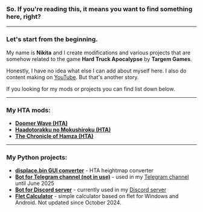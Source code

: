 ### So. If you're reading this, it means you want to find something here, right?

---

### Let's start from the beginning. 
My name is **Nikita** and I create modifications and various projects that are somehow related to the game **Hard Truck Apocalypse** by **Targem Games**. 

Honestly, I have no idea what else I can add about myself here. I also do content making on [YouTube](https://youtube.com/@stakanyash). But that's another story.

If you looking for my mods or projects you can find list down below.

---

### My HTA mods:

- **[Doomer Wave (HTA)](https://github.com/stakanyash/DoomerWave)**
- **[Haadotorakku no Mokushiroku (HTA)](https://github.com/stakanyash/Haadotorakku_no_Mokushiroku)**
- **[The Chronicle of Hamza (HTA)](https://github.com/stakanyash/The-Chronicle-of-Hamza)**
---
### My Python projects:

- **[displace.bin GUI converter](https://github.com/stakanyash/displacebin_gui_converter)** - HTA heightmap converter
- **[Bot for Telegram channel (not in use)](https://github.com/stakanyash/telegram_stakan_bot)** - used in my [Telegram channel](https://t.me/stakanyasher) until June 2025
- **[Bot for Discord server](https://github.com/stakanyash/discord_stakan_bot)** - currently used in my [Discord server](https://discord.gg/5UAjrrsM5B)
- **[Flet Calculator](https://github.com/stakanyash/Flet-Calculator)** - simple calculator based on flet for Windows and Android. Not updated since October 2024.
